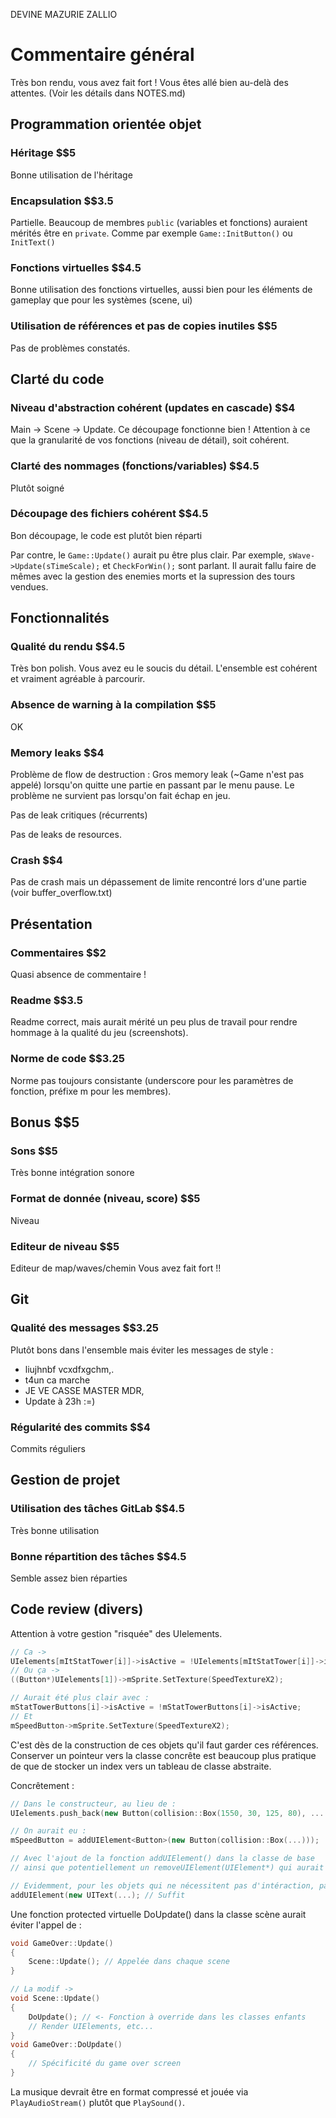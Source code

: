 DEVINE
MAZURIE
ZALLIO

# Commentaire général
Très bon rendu, vous avez fait fort ! Vous êtes allé bien au-delà des attentes. (Voir les détails dans NOTES.md)

## Programmation orientée objet
### Héritage $$5
Bonne utilisation de l'héritage
### Encapsulation $$3.5
Partielle. Beaucoup de membres `public` (variables et fonctions) auraient mérités être en `private`.
Comme par exemple `Game::InitButton()` ou `InitText()`
### Fonctions virtuelles $$4.5
Bonne utilisation des fonctions virtuelles, aussi bien pour les éléments de gameplay que pour les systèmes (scene, ui)
### Utilisation de références et pas de copies inutiles $$5
Pas de problèmes constatés.

## Clarté du code
### Niveau d'abstraction cohérent (updates en cascade) $$4
Main -> Scene -> Update. Ce découpage fonctionne bien !
Attention à ce que la granularité de vos fonctions (niveau de détail), soit cohérent.
### Clarté des nommages (fonctions/variables) $$4.5
Plutôt soigné
### Découpage des fichiers cohérent $$4.5
Bon découpage, le code est plutôt bien réparti

Par contre, le `Game::Update()` aurait pu être plus clair. Par exemple, `sWave->Update(sTimeScale);` et `CheckForWin();` sont parlant. Il aurait fallu faire de mêmes avec la gestion des enemies morts et la supression des tours vendues.

## Fonctionnalités
### Qualité du rendu $$4.5
Très bon polish. Vous avez eu le soucis du détail. L'ensemble est cohérent et vraiment agréable à parcourir.

### Absence de warning à la compilation $$5
OK

### Memory leaks $$4
Problème de flow de destruction : Gros memory leak (~Game n'est pas appelé) lorsqu'on quitte une partie en passant par le menu pause. Le problème ne survient pas lorsqu'on fait échap en jeu.

Pas de leak critiques (récurrents)

Pas de leaks de resources.

### Crash $$4
Pas de crash mais un dépassement de limite rencontré lors d'une partie (voir buffer_overflow.txt)

## Présentation
### Commentaires $$2
Quasi absence de commentaire !
### Readme $$3.5
Readme correct, mais aurait mérité un peu plus de travail pour rendre hommage à la qualité du jeu (screenshots).
### Norme de code $$3.25
Norme pas toujours consistante (underscore pour les paramètres de fonction, préfixe m pour les membres).

## Bonus $$5
### Sons $$5
Très bonne intégration sonore
### Format de donnée (niveau, score) $$5
Niveau
### Editeur de niveau $$5
Editeur de map/waves/chemin
Vous avez fait fort !!

## Git
### Qualité des messages $$3.25
Plutôt bons dans l'ensemble mais éviter les messages de style :
- liujhnbf vcxdfxgchm,.
- t4un ca marche
- JE VE CASSE MASTER MDR,
- Update à 23h :=)

### Régularité des commits $$4
Commits réguliers


## Gestion de projet
### Utilisation des tâches GitLab $$4.5
Très bonne utilisation
### Bonne répartition des tâches $$4.5
Semble assez bien réparties

## Code review (divers)
Attention à votre gestion "risquée" des UIelements.

```c++
// Ca ->
UIelements[mItStatTower[i]]->isActive = !UIelements[mItStatTower[i]]->isActive;
// Ou ça ->
((Button*)UIelements[1])->mSprite.SetTexture(SpeedTextureX2);

// Aurait été plus clair avec :
mStatTowerButtons[i]->isActive = !mStatTowerButtons[i]->isActive;
// Et 
mSpeedButton->mSprite.SetTexture(SpeedTextureX2);
```

C'est dès de la construction de ces objets qu'il faut garder ces références. Conserver un pointeur vers la classe concrête est beaucoup plus pratique de que de stocker un index vers un tableau de classe abstraite.

Concrêtement :
```c++
// Dans le constructeur, au lieu de :
UIelements.push_back(new Button(collision::Box(1550, 30, 125, 80), ...

// On aurait eu :
mSpeedButton = addUIElement<Button>(new Button(collision::Box(...)));

// Avec l'ajout de la fonction addUIElement() dans la classe de base
// ainsi que potentiellement un removeUIElement(UIElement*) qui aurait été utile au lieu de faire un .erase manuellement sur la liste UIElements

// Evidemment, pour les objets qui ne nécessitent pas d'intéraction, pas la peine de stocker le pointeur
addUIElement(new UIText(...); // Suffit
```

Une fonction protected virtuelle DoUpdate() dans la classe scène aurait éviter l'appel de :
```c++
void GameOver::Update() 
{
    Scene::Update(); // Appelée dans chaque scene
}

// La modif ->
void Scene::Update()
{
    DoUpdate(); // <- Fonction à override dans les classes enfants
    // Render UIElements, etc...
}
void GameOver::DoUpdate() 
{
    // Spécificité du game over screen 
}
```
La musique devrait être en format compressé et jouée via `PlayAudioStream()` plutôt que `PlaySound()`.

